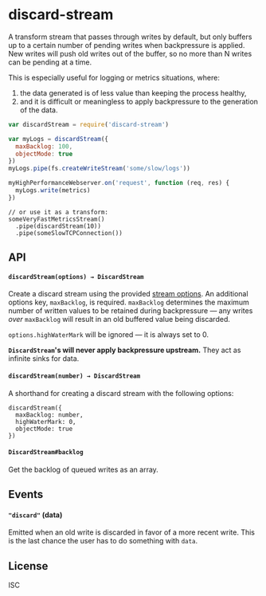 # discard-stream

A transform stream that passes through writes by default, but only buffers up
to a certain number of pending writes when backpressure is applied. New writes
will push old writes out of the buffer, so no more than N writes can be pending
at a time.

This is especially useful for logging or metrics situations, where:

1. the data generated is of less value than keeping the process healthy,
2. and it is difficult or meaningless to apply backpressure to the generation of the data.

```javascript
var discardStream = require('discard-stream')

var myLogs = discardStream({
  maxBacklog: 100,
  objectMode: true
})
myLogs.pipe(fs.createWriteStream('some/slow/logs'))

myHighPerformanceWebserver.on('request', function (req, res) {
  myLogs.write(metrics)
})
```

```
// or use it as a transform:
someVeryFastMetricsStream()
  .pipe(discardStream(10))
  .pipe(someSlowTCPConnection())
```

## API

#### `discardStream(options) → DiscardStream`

Create a discard stream using the provided [stream options][stream-opts].
An additional options key, `maxBacklog`, is required. `maxBacklog` determines
the maximum number of written values to be retained during backpressure — any
writes _over_ `maxBacklog` will result in an old buffered value being discarded.

`options.highWaterMark` will be ignored — it is always set to 0.

**`DiscardStream`'s will never apply backpressure upstream.** They act as
infinite sinks for data.

#### `discardStream(number) → DiscardStream`

A shorthand for creating a discard stream with the following options:

```
discardStream({
  maxBacklog: number,
  highWaterMark: 0,
  objectMode: true
})
```

#### `DiscardStream#backlog`

Get the backlog of queued writes as an array.

## Events

#### `"discard"` (data)

Emitted when an old write is discarded in favor of a more recent write.
This is the last chance the user has to do something with `data`.

## License

ISC

[stream-opts]: https://iojs.org/api/stream.html#stream_new_stream_readable_options
